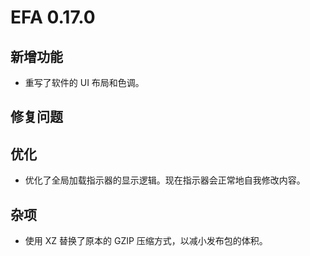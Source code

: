 # EFA 0.17.0

## 新增功能

- 重写了软件的 UI 布局和色调。

## 修复问题

## 优化

- 优化了全局加载指示器的显示逻辑。现在指示器会正常地自我修改内容。

## 杂项

- 使用 XZ 替换了原本的 GZIP 压缩方式，以减小发布包的体积。
